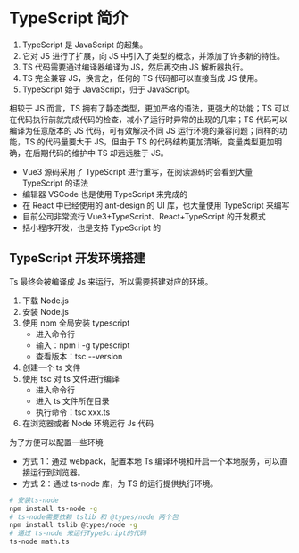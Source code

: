 # TypeScript 简介

1. TypeScript 是 JavaScript 的超集。
2. 它对 JS 进行了扩展，向 JS 中引入了类型的概念，并添加了许多新的特性。
3. TS 代码需要通过编译器编译为 JS，然后再交由 JS 解析器执行。
4. TS 完全兼容 JS，换言之，任何的 TS 代码都可以直接当成 JS 使用。
5. TypeScript 始于 JavaScript，归于 JavaScript。

相较于 JS 而言，TS 拥有了静态类型，更加严格的语法，更强大的功能；TS 可以在代码执行前就完成代码的检查，减小了运行时异常的出现的几率；TS 代码可以编译为任意版本的 JS 代码，可有效解决不同 JS 运行环境的兼容问题；同样的功能，TS 的代码量要大于 JS，但由于 TS 的代码结构更加清晰，变量类型更加明确，在后期代码的维护中 TS 却远远胜于 JS。

- Vue3 源码采用了 TypeScript 进行重写，在阅读源码时会看到大量 TypeScript 的语法
- 编辑器 VSCode 也是使用 TypeScript 来完成的
- 在 React 中已经使用的 ant-design 的 UI 库，也大量使用 TypeScript 来编写
- 目前公司非常流行 Vue3+TypeScript、React+TypeScript 的开发模式
- 括小程序开发，也是支持 TypeScript 的

## TypeScript 开发环境搭建

Ts 最终会被编译成 Js 来运行，所以需要搭建对应的环境。

1. 下载 Node.js
2. 安装 Node.js
3. 使用 npm 全局安装 typescript
   - 进入命令行
   - 输入：npm i -g typescript
   - 查看版本：tsc --version
4. 创建一个 ts 文件
5. 使用 tsc 对 ts 文件进行编译
   - 进入命令行
   - 进入 ts 文件所在目录
   - 执行命令：tsc xxx.ts
6. 在浏览器或者 Node 环境运行 Js 代码

为了方便可以配置一些环境

- 方式 1：通过 webpack，配置本地 Ts 编译环境和开启一个本地服务，可以直接运行到浏览器。
- 方式 2：通过 ts-node 库，为 TS 的运行提供执行环境。

```bash
# 安装ts-node
npm install ts-node -g
# ts-node需要依赖 tslib 和 @types/node 两个包
npm install tslib @types/node -g
# 通过 ts-node 来运行TypeScript的代码
ts-node math.ts
```
